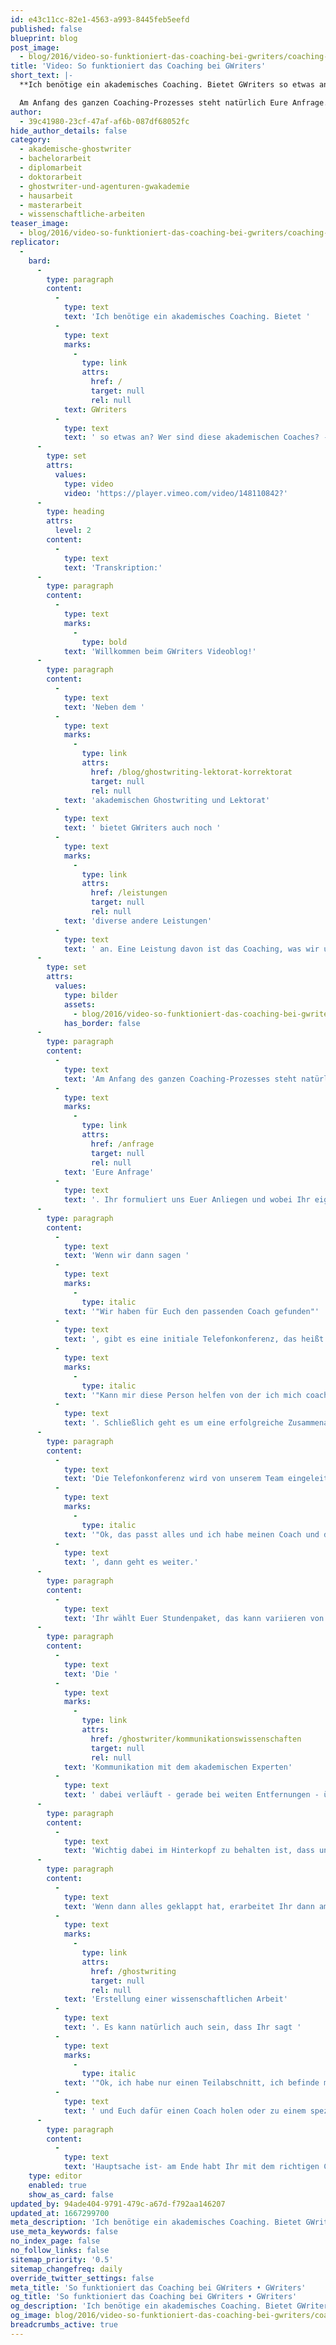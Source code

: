```yaml
---
id: e43c11cc-82e1-4563-a993-8445feb5eefd
published: false
blueprint: blog
post_image:
  - blog/2016/video-so-funktioniert-das-coaching-bei-gwriters/coaching-bei-gwriters.png
title: 'Video: So funktioniert das Coaching bei GWriters'
short_text: |-
  **Ich benötige ein akademisches Coaching. Bietet GWriters so etwas an? Wer sind diese akademischen Coaches? Alles über akademisches Coaching**

  Am Anfang des ganzen Coaching-Prozesses steht natürlich Eure Anfrage. Ihr formuliert uns Euer Anliegen und wobei Ihr eigentlich Hilfe braucht. Wir wenden uns mit dieser Anfrage, anonymisiert natürlich, an unsere akademische...
author:
  - 39c41980-23cf-47af-af6b-087df68052fc
hide_author_details: false
category:
  - akademische-ghostwriter
  - bachelorarbeit
  - diplomarbeit
  - doktorarbeit
  - ghostwriter-und-agenturen-gwakademie
  - hausarbeit
  - masterarbeit
  - wissenschaftliche-arbeiten
teaser_image:
  - blog/2016/video-so-funktioniert-das-coaching-bei-gwriters/coaching-bei-gwriters.png
replicator:
  -
    bard:
      -
        type: paragraph
        content:
          -
            type: text
            text: 'Ich benötige ein akademisches Coaching. Bietet '
          -
            type: text
            marks:
              -
                type: link
                attrs:
                  href: /
                  target: null
                  rel: null
            text: GWriters
          -
            type: text
            text: ' so etwas an? Wer sind diese akademischen Coaches? - Diese und andere Fragen beantwortet Marcel Kopper, GWriters-Gründer, in einem Videobeitrag'
      -
        type: set
        attrs:
          values:
            type: video
            video: 'https://player.vimeo.com/video/148110842?'
      -
        type: heading
        attrs:
          level: 2
        content:
          -
            type: text
            text: 'Transkription:'
      -
        type: paragraph
        content:
          -
            type: text
            marks:
              -
                type: bold
            text: 'Willkommen beim GWriters Videoblog!'
      -
        type: paragraph
        content:
          -
            type: text
            text: 'Neben dem '
          -
            type: text
            marks:
              -
                type: link
                attrs:
                  href: /blog/ghostwriting-lektorat-korrektorat
                  target: null
                  rel: null
            text: 'akademischen Ghostwriting und Lektorat'
          -
            type: text
            text: ' bietet GWriters auch noch '
          -
            type: text
            marks:
              -
                type: link
                attrs:
                  href: /leistungen
                  target: null
                  rel: null
            text: 'diverse andere Leistungen'
          -
            type: text
            text: ' an. Eine Leistung davon ist das Coaching, was wir uns heute auch einmal angucken möchten.'
      -
        type: set
        attrs:
          values:
            type: bilder
            assets:
              - blog/2016/video-so-funktioniert-das-coaching-bei-gwriters/coaching-gwriters.png
            has_border: false
      -
        type: paragraph
        content:
          -
            type: text
            text: 'Am Anfang des ganzen Coaching-Prozesses steht natürlich '
          -
            type: text
            marks:
              -
                type: link
                attrs:
                  href: /anfrage
                  target: null
                  rel: null
            text: 'Eure Anfrage'
          -
            type: text
            text: '. Ihr formuliert uns Euer Anliegen und wobei Ihr eigentlich Hilfe braucht. Wir wenden uns mit dieser Anfrage, anonymisiert natürlich, an unsere akademische Cloud von mittlerweile im deutschsprachigen Bereich über 2000 akademischen Freelancern, von denen wir die passende Person für Euch als Coach raussuchen.'
      -
        type: paragraph
        content:
          -
            type: text
            text: 'Wenn wir dann sagen '
          -
            type: text
            marks:
              -
                type: italic
            text: '"Wir haben für Euch den passenden Coach gefunden"'
          -
            type: text
            text: ', gibt es eine initiale Telefonkonferenz, das heißt Ihr habt die Möglichkeit erstmal mit Eurem Coach zu sprechen. Bis dahin ist auch alles komplett unverbindlich - Das heißt, Ihr müsst Euch auf nichts festlegen sondern sollt erstmal ein Gefühl dafür kriegen: '
          -
            type: text
            marks:
              -
                type: italic
            text: '"Kann mir diese Person helfen von der ich mich coachen lassen werde? Komme ich gut mir dieser Person klar?"'
          -
            type: text
            text: '. Schließlich geht es um eine erfolgreiche Zusammenarbeit, die entstehen soll.'
      -
        type: paragraph
        content:
          -
            type: text
            text: 'Die Telefonkonferenz wird von unserem Team eingeleitet. Das heißt, Ihr braucht dem Coach auch vorerst nicht Euren Namen geben, Eure Telefonnummer oder andere persönlichen Informationen. Wenn Ihr dann sagt '
          -
            type: text
            marks:
              -
                type: italic
            text: '"Ok, das passt alles und ich habe meinen Coach und den richtigen Ansprechpartner jetzt gefunden"'
          -
            type: text
            text: ', dann geht es weiter.'
      -
        type: paragraph
        content:
          -
            type: text
            text: 'Ihr wählt Euer Stundenpaket, das kann variieren von 5 bis 15 Stunden. Dazu werdet Ihr dann gemeinsam mit dem Coach einmal eine Schätzung machen wie lange das ungefähr dauern wird bis Euer konkretes Problem gelöst ist. Dabei kostet eine Stunde in der Regel ungefähr 80€. Und sobald Ihr dieses Paket gewählt habt und Euch entschlossen habt, startet Ihr in den eigentlichen Coaching-Prozess.'
      -
        type: paragraph
        content:
          -
            type: text
            text: 'Die '
          -
            type: text
            marks:
              -
                type: link
                attrs:
                  href: /ghostwriter/kommunikationswissenschaften
                  target: null
                  rel: null
            text: 'Kommunikation mit dem akademischen Experten'
          -
            type: text
            text: ' dabei verläuft - gerade bei weiten Entfernungen - über Skype, Email oder per Telefon. Ihr bestimmt dabei selbst welche Daten Ihr preisgeben wollt. Das Ganze wird auch von GWriters kontrolliert und gesteuert und auch auf die Qualität hin geprüft. Wenn ihr einen Coach habt der örtlich relativ nah an Euch dran ist -das heißt 20, 30km, vielleicht 100km sind noch verschmerzbar- könnt Ihr Euch auch persönlich treffen.'
      -
        type: paragraph
        content:
          -
            type: text
            text: 'Wichtig dabei im Hinterkopf zu behalten ist, dass unsere freiberuflichen Akademiker über die komplette DACH-Region verteilt sitzen, was bedeuten kann dass der für Euch passende Coach sehr weit entfernt ist. Vielleicht 200, 300, 400 km oder mehr und sich dann die Anfahrt nicht lohnt. Wir setzen natürlich den Fokus nicht darauf, dass Ihr irgendeinen Coach aus Eurer Umgebung bekommt, sondern einen Coach der auch fachspezifisch zu Euch passt. Ihr wollt schließlich ein Problem lösen.'
      -
        type: paragraph
        content:
          -
            type: text
            text: 'Wenn dann alles geklappt hat, erarbeitet Ihr dann am Ende eben die Lösung für das vorliegende Problem. In der Regel ist es z.B. Starthilfe bei der '
          -
            type: text
            marks:
              -
                type: link
                attrs:
                  href: /ghostwriting
                  target: null
                  rel: null
            text: 'Erstellung einer wissenschaftlichen Arbeit'
          -
            type: text
            text: '. Es kann natürlich auch sein, dass Ihr sagt '
          -
            type: text
            marks:
              -
                type: italic
            text: '"Ok, ich habe nur einen Teilabschnitt, ich befinde mich nämlich gerade in meiner eigenen Schreibphase und ich habe einen Teilabschnitt wo ich so ein bisschen hakle, wo ich einige Probleme habe und Unterstützung brauche."'
          -
            type: text
            text: ' und Euch dafür einen Coach holen oder zu einem speziellen Themengebiet wo Ihr eine kleine Einführung braucht, bleibt ganz Euch überlassen.'
      -
        type: paragraph
        content:
          -
            type: text
            text: 'Hauptsache ist- am Ende habt Ihr mit dem richtigen Coach die richtige Lösung für Euer Problem gefunden. Vielen Dank.'
    type: editor
    enabled: true
    show_as_card: false
updated_by: 94ade404-9791-479c-a67d-f792aa146207
updated_at: 1667299700
meta_description: 'Ich benötige ein akademisches Coaching. Bietet GWriters so etwas an? Wer sind diese akademischen Coaches? Alles über akademisches Coaching'
use_meta_keywords: false
no_index_page: false
no_follow_links: false
sitemap_priority: '0.5'
sitemap_changefreq: daily
override_twitter_settings: false
meta_title: 'So funktioniert das Coaching bei GWriters • GWriters'
og_title: 'So funktioniert das Coaching bei GWriters • GWriters'
og_description: 'Ich benötige ein akademisches Coaching. Bietet GWriters so etwas an? Wer sind diese akademischen Coaches? Alles über akademisches Coaching'
og_image: blog/2016/video-so-funktioniert-das-coaching-bei-gwriters/coaching-bei-gwriters.png
breadcrumbs_active: true
---
```

